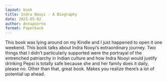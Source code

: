 ```yaml
---
layout: book
title: Indra Nooyi - A Biography
date: 2021-05-02
author: Annapoorna
format: Paperback
---
```


This book was lying around on my Kindle and I just happened to open it one weekend. This book talks about Indra Nooyi’s extraordinary journey. Two things that I didn’t particularly supported were the portrayal of the entrenched patriarchy in Indian culture and how Indra Nooyi would justify drinking Pepsi is totally safe because she and her family does it daily, please no. Other than that, great book. Makes you realize there’s a lot of potential up ahead.
